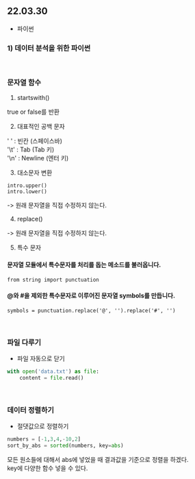 ## 22.03.30

- 파이썬

### 1) 데이터 분석을 위한 파이썬

<br>

### 문자열 함수

1. startswith()

true or false를 반환

2. 대표적인 공백 문자

' ' : 빈칸 (스페이스바) <br>
'\t' : Tab (Tab 키) <br>
'\n' : Newline (엔터 키)

3. 대소문자 변환

`intro.upper()` <br>
`intro.lower()`

-> 원래 문자열을 직접 수정하지 않는다.

4. replace()

-> 원래 문자열을 직접 수정하지 않는다.

5. 특수 문자

#### 문자열 모듈에서 특수문자를 처리를 돕는 메소드를 불러옵니다.

`from string import punctuation`

#### @와 #을 제외한 특수문자로 이루어진 문자열 symbols를 만듭니다.

`symbols = punctuation.replace('@', '').replace('#', '')`

<br>

### 파일 다루기

- 파일 자동으로 닫기

```python
with open('data.txt') as file:
    content = file.read()
```

<br>

### 데이터 정렬하기

- 절댓값으로 정렬하기

```python
numbers = [-1,3,4,-10,2]
sort_by_abs = sorted(numbers, key=abs)
```

모든 원소들에 대해서 abs에 넣었을 때 결과값을 기준으로 정렬을 하겠다. <br>
key에 다양한 함수 넣을 수 있다.

